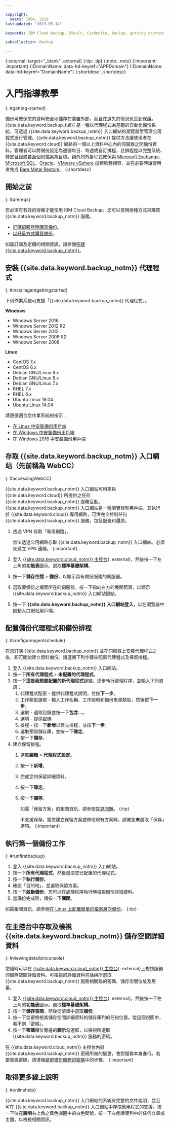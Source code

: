 ```yaml
---

copyright:
  years: 1994, 2019
lastupdated: "2019-05-14"

keywords: IBM Cloud backup, EVault, Carbonite, backup, getting started, setup, configure, run backup

subcollection: Backup

---
```

{:external: target="_blank" .external}
{:tip: .tip}
{:note: .note}
{:important: .important}
{:DomainName: data-hd-keyref="APPDomain"}
{:DomainName: data-hd-keyref="DomainName"}
{:shortdesc: .shortdesc}

# 入門指導教學
{: #getting-started}

備份可確保您的資料安全地儲存在裝置外部，而且在遺失的情況也受到保護。{{site.data.keyword.backup_full}} 是一種以代理程式為基礎的自動化備份系統，可透過 {{site.data.keyword.backup_notm}} 入口網站的瀏覽器型管理公用程式進行管理。{{site.data.keyword.backup_notm}} 提供方法讓使用者在 {{site.data.keyword.cloud}} 網路的一個以上資料中心內的伺服器之間備份資料。管理者可以將備份設定為遵循每日、每週或自訂排程，且排程是以完整系統、特定目錄或甚至個別檔案為目標。額外的外掛程式確保與 [Microsoft Exchange](/docs/infrastructure/Backup?topic=Backup-Exchangeplugin)、[Microsoft SQL](/docs/infrastructure/Backup?topic=Backup-MSSQLplugin)、[Oracle](/docs/infrastructure/Backup?topic=Backup-Oracleplugin#Oracleplugin)、[VMware vSphere](/docs/infrastructure/Backup?topic=Backup-VRA) 這類軟體相容，並在必要時讓使用者完成 [Bare Metal Restore](/docs/infrastructure/Backup?topic=Backup-BMRplugin#BMRplugin)。
{:shortdesc}

## 開始之前
{: #prereqs}

您必須有有效的授權才能使用 IBM Cloud Backup。您可以使用兩種方式來購買 {{site.data.keyword.backup_notm}} 服務。

- [訂購伺服器時購買備份](/docs/infrastructure/Backup?topic=Backup-ordering#purchasingwithserver)。
- [以升級方式購買備份](/docs/infrastructure/Backup?topic=Backup-ordering#purchasingasupgrade)。

如需訂購及定價的相關資訊，請參閱[佈建 {{site.data.keyword.backup_notm}}](/docs/infrastructure/Backup?topic=Backup-ordering)。

## 安裝 {{site.data.keyword.backup_notm}} 代理程式
{: #installagentgettingstarted}

下列作業系統可支援「{{site.data.keyword.backup_notm}} 代理程式」。

**Windows**
 - Windows Server 2016
 - Windows Server 2012 R2
 - Windows Server 2012
 - Windows Server 2008 R2
 - Windows Server 2008

**Linux**
 - CentOS 7.x
 - CentOS 6.x
 - Debian GNU/Linux 9.x
 - Debian GNU/Linux 8.x
 - Debian GNU/Linux 7.x
 - RHEL 7.x
 - RHEL 6.x
 - Ubuntu Linux 16.04
 - Ubuntu Linux 14.04

請遵循適合您作業系統的指示：
- [在 Linux 中安裝備份用戶端](/docs/infrastructure/Backup?topic=Backup-InstallinLinux)
- [在 Windows 中安裝備份用戶端](/docs/infrastructure/Backup?topic=Backup-InstallinWindows)
- [在 Windows 2016 中安裝備份用戶端](/docs/infrastructure/Backup?topic=Backup-InstallinWindows2016)

## 存取 {{site.data.keyword.backup_notm}} 入口網站（先前稱為 WebCC）
{: #accessingWebCC}

{{site.data.keyword.backup_notm}} 入口網站可用來與 {{site.data.keyword.cloud}} 所提供之任何 {{site.data.keyword.backup_notm}} 服務互動。{{site.data.keyword.backup_notm}} 入口網站是一種瀏覽器型用戶端，其執行於 {{site.data.keyword.cloud}} 專用網路，可供完全控制任何 {{site.data.keyword.backup_notm}} 服務，包括配置和還原。

1. 透過 VPN 存取「專用網路」。

   無法透過公用網路存取 {{site.data.keyword.backup_notm}} 入口網站。必須先建立 VPN 連線。
   {:important}
2. 登入 [{{site.data.keyword.cloud_notm}} 主控台](https://{DomainName}){: external}，然後按一下左上角的**功能表**圖示。選取**標準基礎架構**。
2. 按一下**儲存空間** > **備份**，以顯示具有備份服務的伺服器。
3. 選取要備份之檔案所在的伺服器。按一下指向右方的展開箭頭，以顯示 {{site.data.keyword.backup_notm}} 入口網站鏈結。
4. 按一下 **{{site.data.keyword.backup_notm}} 入口網站登入**，以在瀏覽器中啟動入口網站用戶端。

## 配置備份代理程式和備份排程
{: #configureagentschedule}

在您訂購 {{site.data.keyword.backup_notm}} 並在伺服器上安裝代理程式之後，即可開始建立資料備份。請遵循下列步驟來配置代理程式及保留排程。

1. 登入 {{site.data.keyword.backup_notm}} 入口網站。
2. 按一下**所有代理程式** > **未配置的代理程式**。
3. 按一下**這是我想要配置的新代理程式**鏈結。逐步執行處理程序，並輸入下列資訊：
   1. 代理程式配置 - 提供代理程式說明，並按**下一步**。
   2. 工作類型選取 - 輸入工作名稱、工作說明和備份來源類型，然後按**下一步**。
   3. 選取 - 選取目錄並按一下**包含...**。
   4. 選項 - 提供密碼
   5. 排程 - 按一下**新增**以建立排程，並按**下一步**。
   6. 選取預設儲存庫，並按一下**確定**。
   7. 按一下**儲存**。
4. 建立保留排程。
   1. 選取**編輯** > **代理程式設定**。
   2. 按一下**新增**。
   3. 完成您的保留詳細資料。
   4. 按一下**確定**。
   5. 按一下**儲存**。

      如需「保留方案」的相關資訊，請參閱[常見問題](/docs/infrastructure/Backup?topic=Backup-faqs#faqs)。
        {:tip}

      不支援保存。當您建立保留方案或修改現有方案時，請確定**未**選取「保存」選項。
      {:important}

## 執行第一個備份工作
{: #runfirstbackup}

1. 登入 {{site.data.keyword.backup_notm}} 入口網站。
2. 按一下**所有代理程式**，然後選取您已配置的代理程式。
3. 按一下**執行備份**。
4. 確認「目的地」，並選取保留方案。
5. 按一下**啟動備份**。您可以在處理程序執行時檢視備份詳細資料。
6. 當備份完成時，請按一下**關閉**。

如需相關資訊，請參閱[在 Linux 上配置簡單的檔案層次備份](/docs/infrastructure/Backup?topic=Backup-configureLinuxBackup)。
{:tip}

## 在主控台中存取及檢視 {{site.data.keyword.backup_notm}} 儲存空間詳細資料
{: #viewingdetailsinconsole}

您隨時可以在 [{{site.data.keyword.cloud_notm}} 主控台](https://{DomainName}/classic/storage/backup){: external}上檢視服務的儲存空間詳細資料。可檢視的詳細資料包括與所選取 {{site.data.keyword.backup_notm}} 服務相關聯的密碼、儲存空間位址及用量。

1. 登入 [{{site.data.keyword.cloud_notm}} 主控台](https://{DomainName}){: external}，然後按一下左上角的**功能表**圖示。選取**標準基礎架構**。
2. 按一下**儲存空間**，然後從清單中選取**備份**。
2. 按一下您要檢視其儲存空間詳細資料的儲存庫列的任何位置。從這個視圖中，看不到「密碼」。
3. 按一下**密碼**欄位旁邊的**顯示**勾選框，以檢視所選取 {{site.data.keyword.backup_notm}} 服務的密碼。

在 {{site.data.keyword.cloud_notm}} 主控台內對 {{site.data.keyword.backup_notm}} 密碼所做的變更，會對服務本身進行。若要重設密碼，請遵循[變更備份服務的密碼](/docs/infrastructure/Backup?topic=Backup-changePassword)中的步驟。
{:important}

## 取得更多線上說明
{: #onlinehelp}

{{site.data.keyword.backup_notm}} 入口網站的系統有完整的文件說明，並且可在  {{site.data.keyword.backup_notm}} 入口網站中存取應用程式的支援。按一下位在**說明**右上角之藍色圓圈中的白色問號。按一下左側導覽列中的任何文章或主題，以檢視相關資訊。
